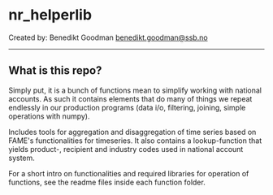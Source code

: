 # nr_helperlib



Created by: Benedikt Goodman <benedikt.goodman@ssb.no>

---

## What is this repo?
Simply put, it is a bunch of functions mean to simplify working with national accounts. As such it contains elements that do many of things we repeat endlessly in our production programs (data i/o, filtering, joining, simple operations with numpy). 

Includes tools for aggregation and disaggregation of time series based on FAME's functionalities for timeseries. It also contains a lookup-function that yields product-, recipient and industry codes used in national account system.

For a short intro on functionalities and required libraries for operation of functions, see the readme files inside each function folder.
